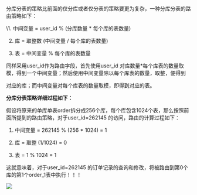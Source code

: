 分库分表的策略比前面的仅分库或者仅分表的策略要更为复杂，一种分库分表的路由策略如下：

  \1. 中间变量 = user_id % (分库数量 * 每个库的表数量)

  2. 库 = 取整数 (中间变量 / 每个库的表数量)

  3. 表 = 中间变量 % 每个库的表数量

同样采用user_id作为路由字段，首先使用user_id 对库数量*每个库表的数量取模，得到一个中间变量；然后使用中间变量除以每个库表的数量，取整，便得到

对应的库；而中间变量对每个库表的数量取模，即得到对应的表。

**分库分表策略详细过程如下：**

假设将原来的单库单表order拆分成256个库，每个库包含1024个表，那么按照前面所提到的路由策略，对于user_id=262145 的访问，路由的计算过程如下：

1.  中间变量 = 262145 % (256 * 1024) = 1

2.  库 = 取整 (1/1024) = 0

3.  表 = 1 % 1024 = 1

这就意味着，对于user_id=262145 的订单记录的查询和修改，将被路由到第0个库的第1个order_1表中执行！！！





![](https://youpaiyun.zongqilive.cn/image/20210310194615.png)

